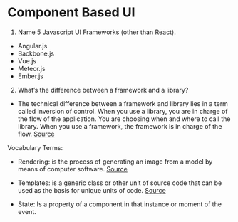 
# Component Based UI

1. Name 5 Javascript UI Frameworks (other than React).
- Angular.js
- Backbone.js
- Vue.js
- Meteor.js
- Ember.js


2. What’s the difference between a framework and a library?

- The technical difference between a framework and library lies in a term called inversion of control. When you use a library, you are in charge of the flow of the application. You are choosing when and where to call the library. When you use a framework, the framework is in charge of the flow.
[Source](https://www.freecodecamp.org/news/the-difference-between-a-framework-and-a-library-bd133054023f/#:~:text=The%20technical%20difference%20between%20a,in%20charge%20of%20the%20flow.)

Vocabulary Terms:

- Rendering: is the process of generating an image from a model by means of computer software.
[Source](https://en.wikipedia.org/wiki/Software_rendering#:~:text=Software%20rendering%20is%20the%20process,place%20entirely%20in%20the%20CPU.)

- Templates:  is a generic class or other unit of source code that can be used as the basis for unique units of code. [Source](https://whatis.techtarget.com/definition/template#:~:text=In%20programming%2C%20a%20template%20is,individual%20template%20classes%20to%20modify.)

- State: Is a property of a component in that instance or moment of the event. 